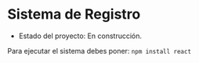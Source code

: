 <h1> Sistema de Registro</h1>

- Estado del proyecto: En construcción.

Para ejecutar el sistema debes poner:
```npm install react```

